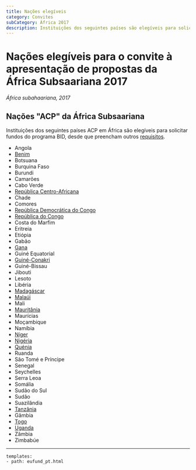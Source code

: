 ```yaml
---
title: Nações elegíveis
category: Convites
subCategory: África 2017
description: Instituições dos seguintes países são elegíveis para solicitar fundos ou participar em funções específicas sob a 2017 convite à apresentação de Áfrique Subsaariana, desde que preencham outros requisitos.
---
```


# Nações elegíveis para o convite à apresentação de propostas da África Subsaariana 2017 

_África subahaariana, 2017_

## Nações "ACP" da África Subsaariana

Instituições dos seguintes países ACP em África são elegíveis para solicitar fundos do programa BID, desde que preencham outros [requisitos](../eligibility).

+ Angola
+ [Benim](http://www.gbif.org/country/BJ/participation)
+ Botsuana
+ Burquina Faso
+ Burundi
+ Camarões
+ Cabo Verde
+ [República Centro-Africana](http://www.gbif.org/country/CF/participation)
+ Chade
+ Comores
+ [República Democrática do Congo](http://www.gbif.org/country/CD/participation)
+ [República do Congo](http://www.gbif.org/country/CG/participation)
+ Costa do Marfim
+ Eritreia
+ Etiópia
+ Gabão
+ [Gana](http://www.gbif.org/country/GH/participation)
+ Guiné Equatorial
+ [Guiné-Conakri](http://www.gbif.org/country/GN/participation)
+ Guiné-Bissau
+ Jibouti
+ Lesoto
+ Libéria
+ [Madagáscar](http://www.gbif.org/country/MG/participation)
+ [Malaúi](http://www.gbif.org/country/MW/participation)
+ Mali
+ [Mauritânia](http://www.gbif.org/country/MR/participation)
+ Maurícias
+ Moçambique
+ Namíbia
+ [Níger](http://www.gbif.org/country/NE/participation)
+ [Nigéria](http://www.gbif.org/country/NG/participation)
+ [Quénia](http://www.gbif.org/country/KY/participation)
+ Ruanda
+ São Tomé e Príncipe
+ Senegal
+ Seychelles
+ Serra Leoa
+ Somália
+ Sudão do Sul
+ Sudão
+ Suazilândia
+ [Tanzânia](http://www.gbif.org/country/TZ/participation)
+ Gâmbia
+ [Togo](http://www.gbif.org/country/TG/participation)
+ [Uganda](http://www.gbif.org/country/UG/participation)
+ Zâmbia
+ Zimbabúe

--------

```styledYaml
templates:
- path: eufund_pt.html
```
